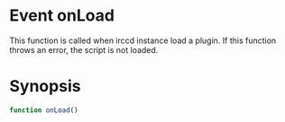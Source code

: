 # Event onLoad

This function is called when irccd instance load a plugin. If this function
throws an error, the script is not loaded.

# Synopsis

```javascript
function onLoad()
```
